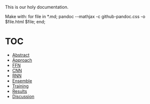 This is our holy documentation.

Make with:
for file in *.md; pandoc --mathjax -c github-pandoc.css -o $file.html $file; end;


# TOC
* [Abstract](/docs/abstract)
* [Approach](/docs/approach)
* [FFN](/docs/ffn)
* [CNN](/docs/cnn)
* [RNN](/docs/rnn)
* [Ensemble](/docs/ensemble)
* [Training](/docs/training)
* [Results](/docs/results)
* [Discussion](/docs/discussion)
